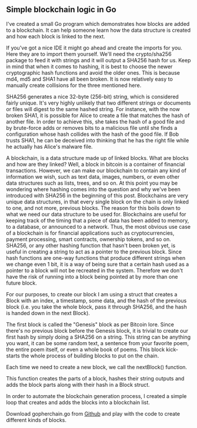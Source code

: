 ## Simple blockchain logic in Go

I've created a small Go program which demonstrates how blocks are added to a blockchain. It can help someone learn how the data structure is created and how each block is linked to the next.

If you've got a nice IDE it might go ahead and create the imports for you. Here they are to import them yourself. We'll need the crypto/sha256 package to feed it with strings and it will output a SHA256 hash for us. Keep in mind that when it comes to hashing, it is best to choose the newer cryptographic hash functions and avoid the older ones. This is because md4, md5 and SHA1 have all been broken. It is now relatively easy to manually create collisions for the three mentioned here. 

<script src="https://gist.github.com/violarisgeorge/58ad62697b63ee47620650a6f954e5b8.js"></script>

SHA256 generates a nice 32-byte (256-bit) string, which is considered fairly unique. It's very highly unlikely that two different strings or documents or files will digest to the same hashed string. For instance, with the now broken SHA1, it is possible for Alice to create a file that matches the hash of another file. In order to achieve this, she takes the hash of a good file and by brute-force adds or removes bits to a malicious file until she finds a configuration whose hash collides with the hash of the good file. If Bob trusts SHA1, he can be deceived into thinking that he has the right file while he actually has Alice's malware file.

A blockchain, is a data structure made up of linked blocks. What are blocks and how are they linked? Well, a block in bitcoin is a container of financial transactions. However, we can make our blockchain to contain any kind of information we wish, such as text data, images, numbers, or even other data structures such as lists, trees, and so on. At this point you may be wondering where hashing comes into the question and why we've been introduced with SHA256 in the beginning of this post. Blockchains are very unique data structures, in that every single block on the chain is only linked to one, and not more, previous blocks. The reason for this boils down to what we need our data structure to be used for. Blockchains are useful for keeping track of the timing that a piece of data has been added to memory, to a database, or announced to a network. Thus, the most obvious use case of a blockchain is for financial applications such as cryptocurrencies, payment processing, smart contracts, ownership tokens, and so on. SHA256, or any other hashing function that hasn't been broken yet, is useful in creating a string to act as a pointer to the previous block. Since hash functions are one-way functions that produce different strings when we change even 1 bit, it is a way of being sure that a certain hash used as a pointer to a block will not be recreated in the system. Therefore we don't have the risk of running into a block being pointed at by more than one future block.

For our purposes, to create our block I am using a struct that creates a Block with an index, a timestamp, some data, and the hash of the previous block (i.e. you take the whole block, pass it through SHA256, and the hash is handed down in the next Block).

<script src="https://gist.github.com/violarisgeorge/8e1c0a437507c9151c6ccc25682d985b.js"></script>

The first block is called the "Genesis" block as per Bitcoin lore. Since there's no previous block before the Genesis block, it is trivial to create our first hash by simply doing a SHA256 on a string. This string can be anything you want, it can be some random text, a sentence from your favorite poem, the entire poem itself, or even a whole book of poems. This block kick-starts the whole process of building blocks to put on the chain. 

Each time we need to create a new block, we call the nextBlock() function. 
<script src="https://gist.github.com/violarisgeorge/c1e82679da58151238f5f304b2b016f1.js"></script>

This function creates the parts of a block, hashes their string outputs and adds the block parts along with their hash in a Block struct. 

In order to automate the blockchain generation process, I created a simple loop that creates and adds the blocks into a blockchain list.
<script src="https://gist.github.com/violarisgeorge/8db9b40a8cb707b166ea11f814fced77.js"></script>

Download gopherchain.go from <a href="https://github.com/violarisgeorge/gopherchain/blob/master/gopherchain.go">Github</a> and play with the code to create different kinds of blocks.
